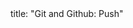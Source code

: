 <frontmatter>
title: "Git and Github: Push"
</frontmatter>

<include src="unit-inPage-asFlat.md" boilerplate />